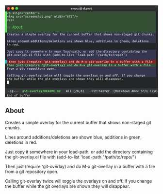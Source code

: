 <p align="center">
<img src="screenshot.png" width="672"/>
</p>

## About

Creates a simple overlay for the current buffer that shows non-staged git chunks.

Lines around additions/deletions are shown blue, additions in green, deletions
in red.

Just copy it somewhere in your load-path, or add the directory containing the
git-overlay.el file with (add-to-list 'load-path "/path/to/repo/")

Then just (require 'git-overlay) and do M-x git-overlay in a buffer with a file
from a git repository open.

Calling git-overlay twice will toggle the overlays on and off. If you change
the buffer while the git overlays are shown they will disappear.
